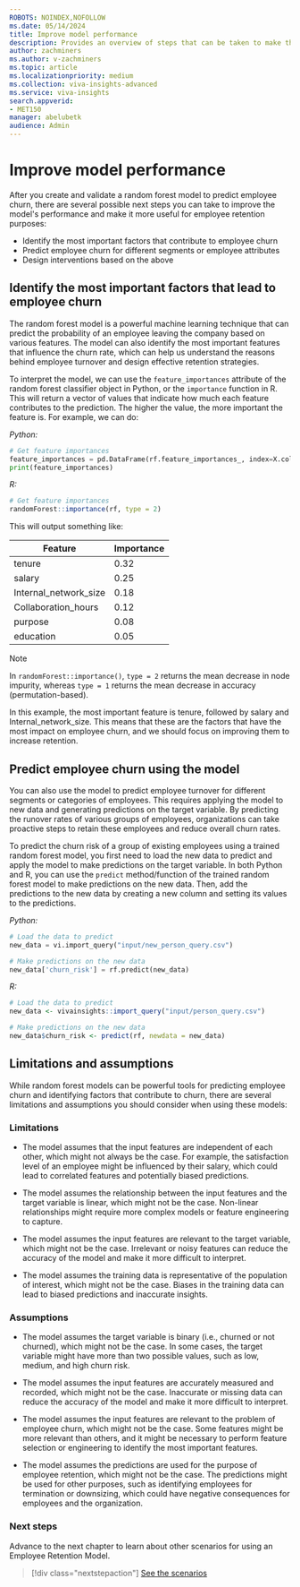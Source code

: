 ```yaml
---
ROBOTS: NOINDEX,NOFOLLOW
ms.date: 05/14/2024
title: Improve model performance
description: Provides an overview of steps that can be taken to make the employee retention model even more useful.
author: zachminers
ms.author: v-zachminers
ms.topic: article
ms.localizationpriority: medium 
ms.collection: viva-insights-advanced 
ms.service: viva-insights
search.appverid: 
- MET150 
manager: abelubetk
audience: Admin
---
```


# Improve model performance

After you create and validate a random forest model to predict employee churn, there are several possible next steps you can take to improve the model's performance and make it more useful for employee retention purposes:

- Identify the most important factors that contribute to employee churn
- Predict employee churn for different segments or employee attributes
- Design interventions based on the above

## Identify the most important factors that lead to employee churn

The random forest model is a powerful machine learning technique that can predict the probability of an employee leaving the company based on various features. The model can also identify the most important features that influence the churn rate, which can help us understand the reasons behind employee turnover and design effective retention strategies.

To interpret the model, we can use the `feature_importances` attribute of the random forest classifier object in Python, or the `importance` function in R. This will return a vector of values that indicate how much each feature contributes to the prediction. The higher the value, the more important the feature is. For example, we can do:

*Python:*

```Python
# Get feature importances
feature_importances = pd.DataFrame(rf.feature_importances_, index=X.columns, columns=["importance"]).sort_values(by="importance", ascending=False)
print(feature_importances)
```

*R:*

```R
# Get feature importances
randomForest::importance(rf, type = 2)

```

This will output something like:

| Feature | Importance |
|---------------|------------|
| tenure | 0.32 |
| salary | 0.25 |
| Internal_network_size | 0.18 |
| Collaboration_hours | 0.12 |
| purpose | 0.08 |
| education | 0.05 |


>[!Note]
> In `randomForest::importance()`, `type = 2` returns the mean decrease in node impurity, whereas `type = 1` returns the mean decrease in accuracy (permutation-based).

In this example, the most important feature is tenure, followed by salary and Internal_network_size. This means that these are the factors that have the most impact on employee churn, and we should focus on improving them to increase retention.

## Predict employee churn using the model

You can also use the model to predict employee turnover for different segments or categories of employees. This requires applying the model to new data and generating predictions on the target variable. By predicting the runover rates of various groups of employees, organizations can take proactive steps to retain these employees and reduce overall churn rates.

To predict the churn risk of a group of existing employees using a trained random forest model, you first need to load the new data to predict and apply the model to make predictions on the target variable. In both Python and R, you can use the `predict` method/function of the trained random forest model to make predictions on the new data. Then, add the predictions to the new data by creating a new column and setting its values to the predictions.

*Python:*

```python
# Load the data to predict
new_data = vi.import_query("input/new_person_query.csv") 

# Make predictions on the new data
new_data['churn_risk'] = rf.predict(new_data)
```

*R:*

```R
# Load the data to predict
new_data <- vivainsights::import_query("input/person_query.csv")

# Make predictions on the new data
new_data$churn_risk <- predict(rf, newdata = new_data)
```

## Limitations and assumptions

While random forest models can be powerful tools for predicting employee churn and identifying factors that contribute to churn, there are several limitations and assumptions you should consider when using these models:

### Limitations

- The model assumes that the input features are independent of each other, which might not always be the case. For example, the satisfaction level of an employee might be influenced by their salary, which could lead to correlated features and potentially biased predictions.

- The model assumes the relationship between the input features and the target variable is linear, which might not be the case. Non-linear relationships might require more complex models or feature engineering to capture.

- The model assumes the input features are relevant to the target variable, which might not be the case. Irrelevant or noisy features can reduce the accuracy of the model and make it more difficult to interpret.

- The model assumes the training data is representative of the population of interest, which might not be the case. Biases in the training data can lead to biased predictions and inaccurate insights.

### Assumptions

- The model assumes the target variable is binary (i.e., churned or not churned), which might not be the case. In some cases, the target variable might have more than two possible values, such as low, medium, and high churn risk.

- The model assumes the input features are accurately measured and recorded, which might not be the case. Inaccurate or missing data can reduce the accuracy of the model and make it more difficult to interpret.

- The model assumes the input features are relevant to the problem of employee churn, which might not be the case. Some features might be more relevant than others, and it might be necessary to perform feature selection or engineering to identify the most important features.

- The model assumes the predictions are used for the purpose of employee retention, which might not be the case. The predictions might be used for other purposes, such as identifying employees for termination or downsizing, which could have negative consequences for employees and the organization.

### Next steps

Advance to the next chapter to learn about other scenarios for using an Employee Retention Model.

> [!div class="nextstepaction"]
> [See the scenarios](other-ways-to-use-an-employee-retention-model.md)
